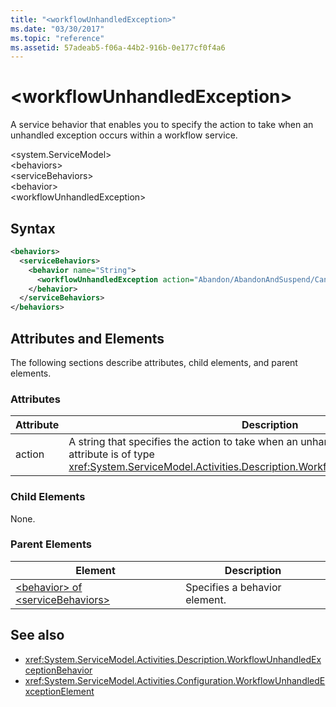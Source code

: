 ```yaml
---
title: "<workflowUnhandledException>"
ms.date: "03/30/2017"
ms.topic: "reference"
ms.assetid: 57adeab5-f06a-44b2-916b-0e177cf0f4a6
---
```

# \<workflowUnhandledException>
A service behavior that enables you to specify the action to take when an unhandled exception occurs within a workflow service.  
  
\<system.ServiceModel>  
\<behaviors>  
\<serviceBehaviors>  
\<behavior>  
\<workflowUnhandledException>  
  
## Syntax  
  
```xml  
<behaviors>
  <serviceBehaviors>
    <behavior name="String">
      <workflowUnhandledException action="Abandon/AbandonAndSuspend/Cancel/Terminate" />
    </behavior>
  </serviceBehaviors>
</behaviors>  
```  
  
## Attributes and Elements  
 The following sections describe attributes, child elements, and parent elements.  
  
### Attributes  
  
|Attribute|Description|  
|---------------|-----------------|  
|action|A string that specifies the action to take when an unhandled exception occurs. This attribute is of type <xref:System.ServiceModel.Activities.Description.WorkflowUnhandledExceptionAction>|  
  
### Child Elements  
 None.  
  
### Parent Elements  
  
|Element|Description|  
|-------------|-----------------|  
|[\<behavior> of \<serviceBehaviors>](../../../../../docs/framework/configure-apps/file-schema/windows-workflow-foundation/behavior-of-servicebehaviors-of-workflow.md)|Specifies a behavior element.|  
  
## See also

- <xref:System.ServiceModel.Activities.Description.WorkflowUnhandledExceptionBehavior>
- <xref:System.ServiceModel.Activities.Configuration.WorkflowUnhandledExceptionElement>
